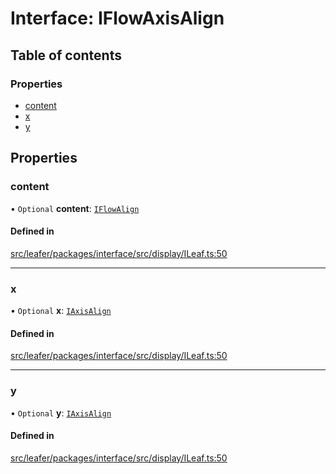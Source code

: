 # Interface: IFlowAxisAlign

## Table of contents

### Properties

- [content](IFlowAxisAlign.md#content)
- [x](IFlowAxisAlign.md#x)
- [y](IFlowAxisAlign.md#y)

## Properties

### content

• `Optional` **content**: [`IFlowAlign`](../modules.md#iflowalign)

#### Defined in

[src/leafer/packages/interface/src/display/ILeaf.ts:50](https://github.com/leaferjs/leafer/blob/ce388543b1c91bc943ac7537f94ff47adf234c5d/packages/interface/src/display/ILeaf.ts#L50)

___

### x

• `Optional` **x**: [`IAxisAlign`](../modules.md#iaxisalign)

#### Defined in

[src/leafer/packages/interface/src/display/ILeaf.ts:50](https://github.com/leaferjs/leafer/blob/ce388543b1c91bc943ac7537f94ff47adf234c5d/packages/interface/src/display/ILeaf.ts#L50)

___

### y

• `Optional` **y**: [`IAxisAlign`](../modules.md#iaxisalign)

#### Defined in

[src/leafer/packages/interface/src/display/ILeaf.ts:50](https://github.com/leaferjs/leafer/blob/ce388543b1c91bc943ac7537f94ff47adf234c5d/packages/interface/src/display/ILeaf.ts#L50)
